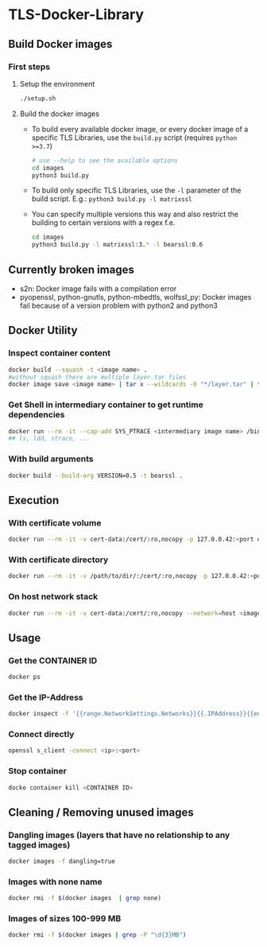 # TLS-Docker-Library

## Build Docker images
### First steps
1. Setup the environment
    ```bash
    ./setup.sh
    ```
1. Build the docker images
    * To build every available docker image, or every docker image of a specific TLS Libraries, use the `build.py` script (requires `python >=3.7`)
        ```bash
        # use --help to see the available options
        cd images
        python3 build.py
        ```
    * To build only specific TLS Libraries, use the `-l` parameter of the build script. E.g.: `python3 build.py -l matrixssl`
    * You can specify multiple versions this way and also restrict the building to certain versions with a regex f.e.
        
        ```bash
        cd images
        python3 build.py -l matrixssl:3.* -l bearssl:0.6
        ```

## Currently broken images

- s2n: Docker image fails with a compilation error
- pyopenssl, python-gnutls, python-mbedtls, wolfssl_py: Docker images fail because of a version problem with python2 and python3

## Docker Utility

### Inspect container content
```bash
docker build --squash -t <image name> . 
#without squash there are multiple layer.tar files
docker image save <image name> | tar x --wildcards -O "*/layer.tar" | tar t
```
### Get Shell in intermediary container to get runtime dependencies
```bash
docker run --rm -it --cap-add SYS_PTRACE <intermediary image name> /bin/sh 
## ls, ldd, strace, ...
```
### With build arguments
```bash
docker build --build-arg VERSION=0.5 -t bearssl .
```

## Execution
### With certificate volume
```bash
docker run --rm -it -v cert-data:/cert/:ro,nocopy -p 127.0.0.42:<port on host>:<port of internal tls server> <image name> options...
```
### With certificate directory
```bash
docker run --rm -it -v /path/to/dir/:/cert/:ro,nocopy -p 127.0.0.42:<port on host>:<port of internal tls server> <image name> options...
```
### On host network stack
```bash
docker run --rm -it -v cert-data:/cert/:ro,nocopy --network=host <image name> options...
```

## Usage
### Get the CONTAINER ID
```bash
docker ps
```
### Get the IP-Address
```bash
docker inspect -f '{{range.NetworkSettings.Networks}}{{.IPAddress}}{{end}}' <CONTAINER ID>
```
### Connect directly
```bash
openssl s_client -connect <ip>:<port>
```
### Stop container
```bash
docke container kill <CONTAINER ID>
```

## Cleaning / Removing unused images
### Dangling images (layers that have no relationship to any tagged images)
```bash
docker images -f dangling=true
```
### Images with none name
```bash
docker rmi -f $(docker images  | grep none)
```
### Images of sizes 100-999 MB
```bash
docker rmi -f $(docker images | grep -P "\d{3}MB")
```